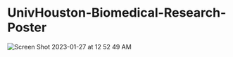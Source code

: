 # UnivHouston-Biomedical-Research-Poster

![Screen Shot 2023-01-27 at 12 52 49 AM](https://user-images.githubusercontent.com/70988841/215026698-69d5f29f-9a3d-4465-ae49-fc2f7f80c2f9.png)
